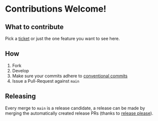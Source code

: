 # Contributions Welcome!

## What to contribute

Pick a [ticket](https://github.com/kiwigrid/antora-menu-extension/issues) or just the one feature you want to see here.

## How

1. Fork
2. Develop
3. Make sure your commits adhere to [conventional commits](https://www.conventionalcommits.org/en/v1.0.0/)
4. Issue a Pull-Request against `main`

## Releasing

Every merge to `main` is a release candidate, a release can be made by merging the automatically created release PRs (thanks to [release please](https://github.com/googleapis/release-please)).